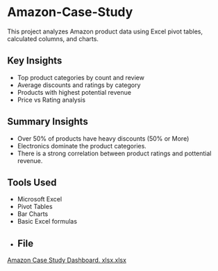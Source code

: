 # Amazon-Case-Study
This project analyzes Amazon product data using Excel pivot tables, calculated columns, and charts.
## Key Insights
- Top product categories by count and review
- Average discounts and ratings by category
- Products with highest potential revenue
- Price vs Rating analysis
## Summary Insights
- Over 50% of products have heavy discounts (50% or More)
- Electronics dominate the product categories.
- There is a strong correlation between product ratings and pottential revenue.
 ## Tools Used
- Microsoft Excel
- Pivot Tables
- Bar Charts
- Basic Excel formulas
- ## File
[Amazon Case Study Dashboard. xlsx.xlsx](https://github.com/user-attachments/files/21007544/Amazon.Case.Study.Dashboard.xlsx.xlsx)
  

